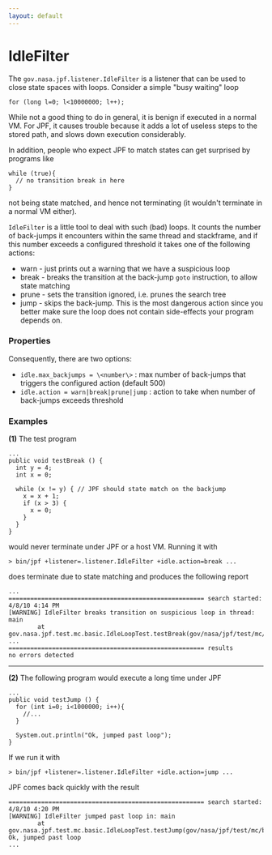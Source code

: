 ```yaml
---
layout: default
---
```


# IdleFilter #

The `gov.nasa.jpf.listener.IdleFilter` is a listener that can be used to close state spaces with loops. Consider a simple "busy waiting" loop

~~~~~~~~ {.java}
for (long l=0; l<10000000; l++);
~~~~~~~~

While not a good thing to do in general, it is benign if executed in a normal VM. For JPF, it causes trouble because it adds a lot of useless steps to the stored path, and slows down execution considerably.

In addition, people who expect JPF to match states can get surprised by programs like

~~~~~~~~ {.java}
while (true){
  // no transition break in here
}
~~~~~~~~
not being state matched, and hence not terminating (it wouldn't terminate in a normal VM either). 

`IdleFilter` is a little tool to deal with such (bad) loops. It counts the number of back-jumps it encounters within the same thread and stackframe, and if this number exceeds a configured threshold it takes one of the following actions:

 * warn - just prints out a warning that we have a suspicious loop
 * break - breaks the transition at the back-jump `goto` instruction, to allow state matching
 * prune - sets the transition ignored, i.e. prunes the search tree
 * jump - skips the back-jump. This is the most dangerous action since you better make sure the loop does not contain side-effects your program depends on.


### Properties ###
Consequently, there are two options:

 * `idle.max_backjumps = \<number\>` : max number of back-jumps that triggers the configured action (default 500)
 * `idle.action = warn|break|prune|jump` : action to take when number of back-jumps exceeds threshold

### Examples ###

**(1)** The test program

~~~~~~~~ {.java}
...
public void testBreak () {
  int y = 4;
  int x = 0;

  while (x != y) { // JPF should state match on the backjump
    x = x + 1;
    if (x > 3) {
      x = 0;
    }
  }
}
~~~~~~~~

would never terminate under JPF or a host VM. Running it with

~~~~~~~~ {.bash}
> bin/jpf +listener=.listener.IdleFilter +idle.action=break ...
~~~~~~~~

does terminate due to state matching and produces the following report

~~~~~~~~ {.bash}
...
====================================================== search started: 4/8/10 4:14 PM
[WARNING] IdleFilter breaks transition on suspicious loop in thread: main
        at gov.nasa.jpf.test.mc.basic.IdleLoopTest.testBreak(gov/nasa/jpf/test/mc/basic/IdleLoopTest.java:42)
...
====================================================== results
no errors detected
~~~~~~~~

-----
**(2)** The following program would execute a long time under JPF

~~~~~~~~ {.java}
...
public void testJump () {
  for (int i=0; i<1000000; i++){
    //...
  }

  System.out.println("Ok, jumped past loop");
}
~~~~~~~~

If we run it with

~~~~~~~~ {.bash}
> bin/jpf +listener=.listener.IdleFilter +idle.action=jump ...
~~~~~~~~

JPF comes back quickly with the result

~~~~~~~~ {.bash}
====================================================== search started: 4/8/10 4:20 PM
[WARNING] IdleFilter jumped past loop in: main
        at gov.nasa.jpf.test.mc.basic.IdleLoopTest.testJump(gov/nasa/jpf/test/mc/basic/IdleLoopTest.java:74)
Ok, jumped past loop
...
~~~~~~~~

